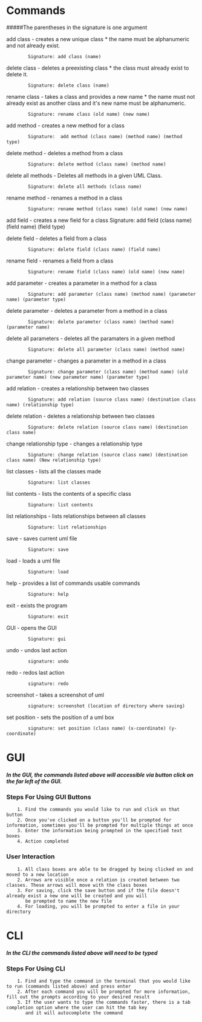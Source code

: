 # Commands
#####The parentheses in the signature is one argument

add class - creates a new unique class * the name must be alphanumeric and not already exist.

            Signature: add class (name)

delete class - deletes a preexisting class * the class must already exist to delete it.

            Signature: delete class (name)

rename class - takes a class and provides a new name * the name must not already exist as another class and it's new name must be alphanumeric.

            Signature: rename class (old name) (new name)

add method - creates a new method for a class

            Signature:  add method (class name) (method name) (method type)

delete method - deletes a method from a class

            Signature: delete method (class name) (method name)

delete all methods - Deletes all methods in a given UML Class.

            Signature: delete all methods (class name)

rename method - renames a method in a class

            Signature: rename method (class name) (old name) (new name)

add field - creates a new field for a class
            Signature: add field (class name) (field name) (field type)

delete field - deletes a field from a class

            Signature: delete field (class name) (field name)

rename field - renames a field from a class

            Signature: rename field (class name) (old name) (new name)

add parameter - creates a parameter in a method for a class

            Signature: add parameter (class name) (method name) (parameter name) (parameter type)

delete parameter - deletes a parameter from a method in a class

            Signature: delete parameter (class name) (method name) (parameter name)

delete all parameters - deletes all the paramaters in a given method

            Signature: delete all parameter (class name) (method name)

change parameter - changes a parameter in a method in a class

            Signature: change parameter (class name) (method name) (old parameter name) (new parameter name) (parameter type)

add relation - creates a relationship between two classes

            Signature: add relation (source class name) (destination class name) (relationship type)

delete relation - deletes a relationship between two classes

            Signature: delete relation (source class name) (destination class name)

change relationship type - changes a relationship type

            Signature: change relation (source class name) (destination class name) (New relationship type)

list classes - lists all the classes made

            Signature: list classes

list contents - lists the contents of a specific class

            Signature: list contents

list relationships - lists relationships between all classes

            Signature: list relationships
            
save - saves current uml file

            Signature: save

load - loads a uml file

            Signature: load

help - provides a list of commands usable commands

            Signature: help

exit - exists the program

            Signature: exit

GUI - opens the GUI

            Signature: gui
            
undo - undos last action

            signature: undo

redo - redos last action

            signature: redo
    
screenshot - takes a screenshot of uml

            signature: screenshot (location of directory where saving)

set position - sets the position of a uml box

            signature: set position (class name) (x-coordinate) (y-coordinate)

# GUI

##### In the GUI, the commands listed above will accessible via button click on the far left of the GUI.
            
### Steps For Using GUI Buttons

        1. Find the commands you would like to run and click on that button
        2. Once you've clicked on a button you'll be prompted for information, sometimes you'll be prompted for multiple things at once
        3. Enter the information being prompted in the specified text boxes
        4. Action completed
    
### User Interaction

        1. All class boxes are able to be dragged by being clicked on and moved to a new location
        2. Arrows are visible once a relation is created between two classes. These arrows will move with the class boxes
        3. For saving, click the save button and if the file doesn't already exist a new one will be created and you will
           be prompted to name the new file
        4. For loading, you will be prompted to enter a file in your directory

# CLI
##### In the CLI the commands listed above will need to be typed

### Steps For Using CLI

        1. Find and type the command in the terminal that you would like to run (commands listed above) and press enter
        2. After each command you will be prompted for more information, fill out the prompts according to your desired result
        3. If the user wants to type the commands faster, there is a tab completion option where the user can hit the tab key
           and it will autocomplete the command
           
